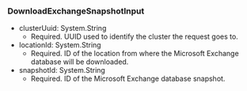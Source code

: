 ### DownloadExchangeSnapshotInput


- clusterUuid: System.String
  - Required. UUID used to identify the cluster the request goes to.
- locationId: System.String
  - Required. ID of the location from where the Microsoft Exchange database will be downloaded.
- snapshotId: System.String
  - Required. ID of the Microsoft Exchange database snapshot.
